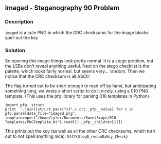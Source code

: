 ## imaged - Steganography 90 Problem

### Description

`imaged` is a cute PNG in which the CRC checksums for the image blocks spell
out the key

### Solution

So opening this image things look pretty normal. It is a stego problem, but the
LSBs don't reveal anything useful. Next on the stego checklist is the palette,
which looks fairly normal, but seems very... random. Then we notice that the
CRC checksum is all ASCII!

The flag turned out to be short enough to read off by hand, but anticipating
something long, we wrote a short script to do it nicely, using a 010 PNG
template. (This uses the pfp library for parsing 010 templates in Python)

```
import pfp, struct
print ''.join([struct.pack(">I",c.crc._pfp__value) for c in pfp.parse(data_file="imaged.png", template=open("/home/tyler/Documents/SweetScape/010 Templates/PNGTemplate.bt").read())._pfp__children[1]])
```

This prints out the key (as well as all the other CRC checksums, which
turn out to not spell anything nice): `9447{Steg0_redunDaNcy_CHeck}`
